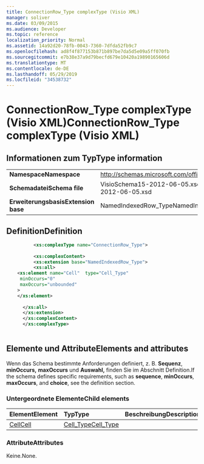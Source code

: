 ```yaml
---
title: ConnectionRow_Type complexType (Visio XML)
manager: soliver
ms.date: 03/09/2015
ms.audience: Developer
ms.topic: reference
localization_priority: Normal
ms.assetid: 14a92d20-78fb-0043-7360-7dfda52fb9c7
ms.openlocfilehash: ad8f4f877153b871b897be7da5d5e09a5ff070fb
ms.sourcegitcommit: e7b38e37a9d79becfd679e10420a19890165606d
ms.translationtype: MT
ms.contentlocale: de-DE
ms.lasthandoff: 05/29/2019
ms.locfileid: "34538732"
---
```

# <a name="connectionrow_type-complextype-visio-xml"></a><span data-ttu-id="26ada-102">ConnectionRow_Type complexType (Visio XML)</span><span class="sxs-lookup"><span data-stu-id="26ada-102">ConnectionRow_Type complexType (Visio XML)</span></span>

## <a name="type-information"></a><span data-ttu-id="26ada-103">Informationen zum Typ</span><span class="sxs-lookup"><span data-stu-id="26ada-103">Type information</span></span>

|||
|:-----|:-----|
|<span data-ttu-id="26ada-104">**Namespace**</span><span class="sxs-lookup"><span data-stu-id="26ada-104">**Namespace**</span></span> <br/> |http://schemas.microsoft.com/office/visio/2011/1/core  <br/> |
|<span data-ttu-id="26ada-105">**Schemadatei**</span><span class="sxs-lookup"><span data-stu-id="26ada-105">**Schema file**</span></span> <br/> |<span data-ttu-id="26ada-106">VisioSchema15-2012-06-05.xsd</span><span class="sxs-lookup"><span data-stu-id="26ada-106">VisioSchema15-2012-06-05.xsd</span></span>  <br/> |
|<span data-ttu-id="26ada-107">**Erweiterungsbasis**</span><span class="sxs-lookup"><span data-stu-id="26ada-107">**Extension base**</span></span> <br/> |<span data-ttu-id="26ada-108">NamedIndexedRow_Type</span><span class="sxs-lookup"><span data-stu-id="26ada-108">NamedIndexedRow_Type</span></span>  <br/> |
   
## <a name="definition"></a><span data-ttu-id="26ada-109">Definition</span><span class="sxs-lookup"><span data-stu-id="26ada-109">Definition</span></span>

```XML
          <xs:complexType name="ConnectionRow_Type">
          
          <xs:complexContent>
          <xs:extension base="NamedIndexedRow_Type">
          <xs:all>
    <xs:element name="Cell"  type="Cell_Type"
     minOccurs="0"
     maxOccurs="unbounded"
    >
    </xs:element>
    
      </xs:all>
      </xs:extension>
      </xs:complexContent>
      </xs:complexType>
      
```

## <a name="elements-and-attributes"></a><span data-ttu-id="26ada-110">Elemente und Attribute</span><span class="sxs-lookup"><span data-stu-id="26ada-110">Elements and attributes</span></span>

<span data-ttu-id="26ada-111">Wenn das Schema bestimmte Anforderungen definiert, z. B. **Sequenz**, **minOccurs,** **maxOccurs** und **Auswahl,** finden Sie im Abschnitt Definition.</span><span class="sxs-lookup"><span data-stu-id="26ada-111">If the schema defines specific requirements, such as **sequence**, **minOccurs**, **maxOccurs**, and **choice**, see the definition section.</span></span> 
  
### <a name="child-elements"></a><span data-ttu-id="26ada-112">Untergeordnete Elemente</span><span class="sxs-lookup"><span data-stu-id="26ada-112">Child elements</span></span>

|<span data-ttu-id="26ada-113">**Element**</span><span class="sxs-lookup"><span data-stu-id="26ada-113">**Element**</span></span>|<span data-ttu-id="26ada-114">**Typ**</span><span class="sxs-lookup"><span data-stu-id="26ada-114">**Type**</span></span>|<span data-ttu-id="26ada-115">**Beschreibung**</span><span class="sxs-lookup"><span data-stu-id="26ada-115">**Description**</span></span>|
|:-----|:-----|:-----|
|[<span data-ttu-id="26ada-116">Cell</span><span class="sxs-lookup"><span data-stu-id="26ada-116">Cell</span></span>](cell-element-connection-rowvisio-xml.md) <br/> |[<span data-ttu-id="26ada-117">Cell_Type</span><span class="sxs-lookup"><span data-stu-id="26ada-117">Cell_Type</span></span>](cell_type-complextypevisio-xml.md) <br/> ||
   
### <a name="attributes"></a><span data-ttu-id="26ada-118">Attribute</span><span class="sxs-lookup"><span data-stu-id="26ada-118">Attributes</span></span>

<span data-ttu-id="26ada-119">Keine.</span><span class="sxs-lookup"><span data-stu-id="26ada-119">None.</span></span>
  

